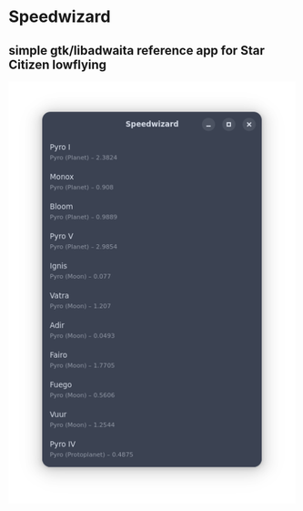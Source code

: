 # Speedwizard

## simple gtk/libadwaita reference app for Star Citizen lowflying

![Screenshot of admiral](resources/speedwizard-demo.png)
